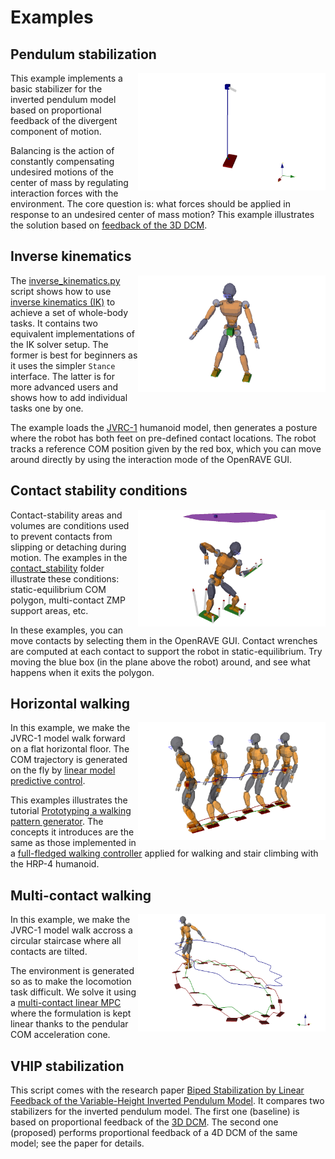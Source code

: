 # Examples

## Pendulum stabilization

<img align="right" src="../doc/src/images/pendulum_push.png" width="300" />

This example implements a basic stabilizer for the inverted pendulum model
based on proportional feedback of the divergent component of motion.

Balancing is the action of constantly compensating undesired motions of the
center of mass by regulating interaction forces with the environment. The core
question is: what forces should be applied in response to an undesired center
of mass motion? This example illustrates the solution based on [feedback of the
3D DCM](https://doi.org/10.1109/TRO.2015.2405592).

## Inverse kinematics

<img align="right" src="../doc/src/images/inverse_kinematics.png" width="300" />

The [inverse\_kinematics.py](inverse_kinematics.py) script shows how to use
[inverse kinematics (IK)](https://scaron.info/teaching/inverse-kinematics.html)
to achieve a set of whole-body tasks. It contains two equivalent
implementations of the IK solver setup. The former is best for beginners as it
uses the simpler ``Stance`` interface. The latter is for more advanced users
and shows how to add individual tasks one by one.

The example loads the
[JVRC-1](https://github.com/stephane-caron/openrave_models/tree/master/JVRC-1)
humanoid model, then generates a posture where the robot has both feet on
pre-defined contact locations. The robot tracks a reference COM position given
by the red box, which you can move around directly by using the interaction
mode of the OpenRAVE GUI.

## Contact stability conditions

<img align="right" src="../doc/src/images/static_equilibrium_polygon.png" width="300" />

Contact-stability areas and volumes are conditions used to prevent contacts
from slipping or detaching during motion. The examples in the
[contact\_stability](contact_stability/) folder illustrate these conditions:
static-equilibrium COM polygon, multi-contact ZMP support areas, etc.

In these examples, you can move contacts by selecting them in the OpenRAVE GUI.
Contact wrenches are computed at each contact to support the robot in
static-equilibrium. Try moving the blue box (in the plane above the robot)
around, and see what happens when it exits the polygon.

## Horizontal walking

<img align="right" src="../doc/src/images/horizontal_walking.png" width="300" />

In this example, we make the JVRC-1 model walk forward on a flat horizontal
floor. The COM trajectory is generated on the fly by [linear model predictive
control](https://scaron.info/doc/pymanoid/walking-pattern-generation.html#pymanoid.mpc.LinearPredictiveControl).

This examples illustrates the tutorial [Prototyping a walking pattern
generator](https://scaron.info/teaching/prototyping-a-walking-pattern-generator.html).
The concepts it introduces are the same as those implemented in a [full-fledged
walking controller](https://github.com/stephane-caron/lipm_walking_controller/)
applied for walking and stair climbing with the HRP-4 humanoid.

## Multi-contact walking

<img align="right" src="../doc/src/images/multi_contact_walking.png" width="300" />

In this example, we make the JVRC-1 model walk accross a circular staircase
where all contacts are tilted.

The environment is generated so as to make the locomotion task difficult. We
solve it using a [multi-contact linear
MPC](https://hal.archives-ouvertes.fr/hal-01349880/document) where the
formulation is kept linear thanks to the pendular COM acceleration cone.

## VHIP stabilization

This script comes with the research paper [Biped Stabilization by Linear
Feedback of the Variable-Height Inverted Pendulum
Model](https://hal.archives-ouvertes.fr/hal-02289919v1/document). It compares
two stabilizers for the inverted pendulum model. The first one (baseline) is
based on proportional feedback of the [3D
DCM](https://doi.org/10.1109/TRO.2015.2405592). The second one (proposed)
performs proportional feedback of a 4D DCM of the same model; see the paper for
details.
